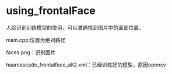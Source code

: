 # using_frontalFace

人脸识别训练模型的使用，可以准确找到图片中的面部位置。

main.cpp:位置为绝对路径

faces.png：识别图片

haarcascade_frontalface_alt2.xml：已经训练好的模型，原因opencv

